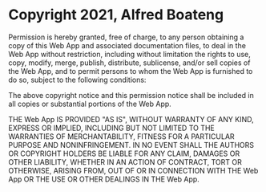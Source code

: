 # Copyright 2021, Alfred Boateng

Permission is hereby granted, free of charge, to any person obtaining a copy of this Web App and associated documentation files, to deal in the Web App without restriction, including without limitation the rights to use, copy, modify, merge, publish, distribute, sublicense, and/or sell copies of the Web App, and to permit persons to whom the Web App is furnished to do so, subject to the following conditions:

The above copyright notice and this permission notice shall be included in all copies or substantial portions of the Web App.

THE Web App IS PROVIDED "AS IS", WITHOUT WARRANTY OF ANY KIND, EXPRESS OR IMPLIED, INCLUDING BUT NOT LIMITED TO THE WARRANTIES OF MERCHANTABILITY, FITNESS FOR A PARTICULAR PURPOSE AND NONINFRINGEMENT. IN NO EVENT SHALL THE AUTHORS OR COPYRIGHT HOLDERS BE LIABLE FOR ANY CLAIM, DAMAGES OR OTHER LIABILITY, WHETHER IN AN ACTION OF CONTRACT, TORT OR OTHERWISE, ARISING FROM, OUT OF OR IN CONNECTION WITH THE Web App OR THE USE OR OTHER DEALINGS IN THE Web App.